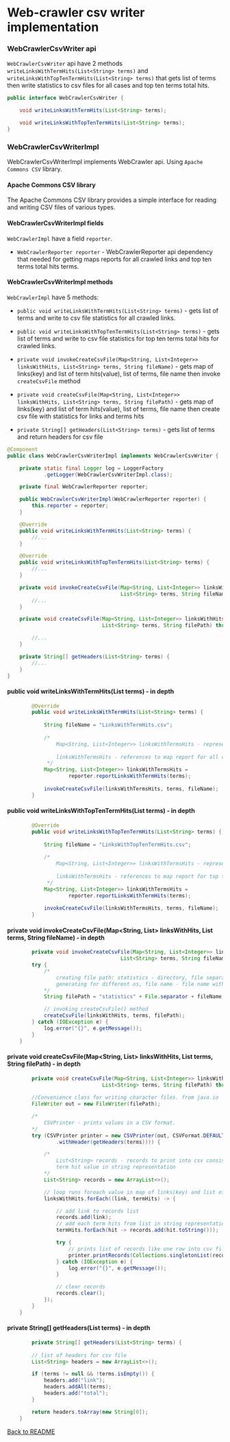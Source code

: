 # Web-crawler csv writer implementation

### WebCrawlerCsvWriter api 

`WebCrawlerCsvWriter` api have 2 methods `writeLinksWithTermHits(List<String> terms)` and 
`writeLinksWithTopTenTermHits(List<String> terms)` that gets list of terms then write statistics
to csv files for all cases and top ten terms total hits.

```java
public interface WebCrawlerCsvWriter {

    void writeLinksWithTermHits(List<String> terms);

    void writeLinksWithTopTenTermHits(List<String> terms);
}
```

### WebCrawlerCsvWriterImpl

WebCrawlerCsvWriterImpl implements WebCrawler api. Using `Apache Commons CSV` library.

#### Apache Commons CSV library
 
 The Apache Commons CSV library provides a simple interface for reading and writing CSV files of various types.

#### WebCrawlerCsvWriterImpl fields

`WebCrawlerImpl` have a field `reporter`.

- `WebCrawlerReporter reporter` - WebCrawlerReporter api dependency that needed for getting maps reports for all
crawled links and top ten terms total hits terms.
 
#### WebCrawlerCsvWriterImpl methods
 
 `WebCrawlerImpl` have 5 methods:

 - `public void writeLinksWithTermHits(List<String> terms)` - gets list of terms and write to csv file statistics for all 
 crawled links.
 
 - `public void writeLinksWithTopTenTermHits(List<String> terms)` - gets list of terms and write to csv file statistics for
 top ten terms total hits for crawled links.
 
 - `private void invokeCreateCsvFile(Map<String, List<Integer>> linksWithHits, List<String> terms, String fileName)` - 
 gets map of links(key) and list of term hits(value), list of terms, file name then invoke `createCsvFile` method
 
 - `private void createCsvFile(Map<String, List<Integer>> linksWithHits, List<String> terms, String filePath)` - 
 gets map of links(key) and list of term hits(value), list of terms, file name then create csv file with 
 statistics for links and terms hits
 
 - `private String[] getHeaders(List<String> terms)` - gets list of terms and return headers for csv file
 
```java
@Component
public class WebCrawlerCsvWriterImpl implements WebCrawlerCsvWriter {

    private static final Logger log = LoggerFactory
            .getLogger(WebCrawlerCsvWriterImpl.class);

    private final WebCrawlerReporter reporter;

    public WebCrawlerCsvWriterImpl(WebCrawlerReporter reporter) {
        this.reporter = reporter;
    }

    @Override
    public void writeLinksWithTermHits(List<String> terms) {
        //...
    }

    @Override
    public void writeLinksWithTopTenTermHits(List<String> terms) {
        //...
    }

    private void invokeCreateCsvFile(Map<String, List<Integer>> linksWithHits,
                                     List<String> terms, String fileName) {
        //...
    }

    private void createCsvFile(Map<String, List<Integer>> linksWithHits,
                               List<String> terms, String filePath) throws IOException {

        //...
    }

    private String[] getHeaders(List<String> terms) {
        //...
    }
}
``` 

#### public void writeLinksWithTermHits(List<String> terms) - in depth

```java
        @Override
        public void writeLinksWithTermHits(List<String> terms) {
    
            String fileName = "LinksWithTermHits.csv";
    
            /*
                Map<String, List<Integer>> linksWithTermsHits - represents links(key) and list of hits(value)                    
                
                linksWithTermsHits - references to map report for all crawled links   
             */
            Map<String, List<Integer>> linksWithTermsHits =
                    reporter.reportLinksWithTermHits(terms);
    
            invokeCreateCsvFile(linksWithTermsHits, terms, fileName);
        }
```

#### public void writeLinksWithTopTenTermHits(List<String> terms) - in depth

```java
        @Override
        public void writeLinksWithTopTenTermHits(List<String> terms) {
    
            String fileName = "LinksWithTopTenTermHits.csv";
    
            /*
                Map<String, List<Integer>> linksWithTermsHits - represents links(key) and list of hits(value)                    
                
                linksWithTermsHits - references to map report for top ten total terms hits crawled links   
             */
            Map<String, List<Integer>> linksWithTermsHits =
                    reporter.reportLinksWithTermHits(terms);
    
            invokeCreateCsvFile(linksWithTermsHits, terms, fileName);
        }
```

#### private void invokeCreateCsvFile(Map<String, List<Integer>> linksWithHits, List<String> terms, String fileName) - in depth

```java
        private void invokeCreateCsvFile(Map<String, List<Integer>> linksWithHits,
                                     List<String> terms, String fileName) {
        try {
            /* 
                creating file path: statistics - directory, file separator - slash 
                generating for different os, file name - file name with extension
            */ 
            String filePath = "statistics" + File.separator + fileName;

            // invoking createCsvFile() method 
            createCsvFile(linksWithHits, terms, filePath);
        } catch (IOException e) {
            log.error("{}", e.getMessage());
        }
    }
```

#### private void createCsvFile(Map<String, List<Integer>> linksWithHits, List<String> terms, String filePath) - in depth


```java
        private void createCsvFile(Map<String, List<Integer>> linksWithHits,
                               List<String> terms, String filePath) throws IOException {
    
        //Convenience class for writing character files. from java.io
        FileWriter out = new FileWriter(filePath);

        /*
            CSVPrinter - prints values in a CSV format. 
        */
        try (CSVPrinter printer = new CSVPrinter(out, CSVFormat.DEFAULT
                .withHeader(getHeaders(terms)))) {

            /*
                List<String> records - records to print into csv consists of link and each 
                term hit value in string representation
            */
            List<String> records = new ArrayList<>();

            // loop runs foreach value in map of links(key) and list of term hits(value)
            linksWithHits.forEach((link, termHits) -> {

                // add link to records list
                records.add(link);
                // add each term hits from list in string representation
                termHits.forEach(hit -> records.add(hit.toString()));

                try {
                    // prints list of records like one row into csv file
                    printer.printRecords(Collections.singletonList(records));
                } catch (IOException e) {
                    log.error("{}", e.getMessage());
                }

                // clear records 
                records.clear();
            });
        }
    }
```

#### private String[] getHeaders(List<String> terms) - in depth

```java
        private String[] getHeaders(List<String> terms) {
    
        // list of headers for csv file
        List<String> headers = new ArrayList<>();

        if (terms != null && !terms.isEmpty()) {
            headers.add("link");
            headers.addAll(terms);
            headers.add("total");
        }

        return headers.toArray(new String[0]);
    }
```

[Back to README](../README.md)